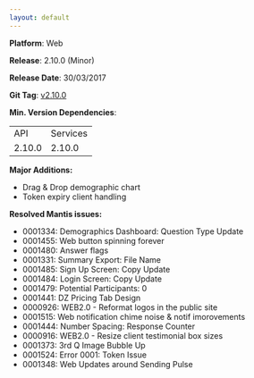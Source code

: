 ```yaml
---
layout: default
---
```


**Platform**: Web

**Release**: 2.10.0 (Minor)

**Release Date**: 30/03/2017

**Git Tag**: [v2.10.0](https://github.com/OnePulse/onepulse-v2-web/releases/tag/v2.10.0)

**Min. Version Dependencies**:

<table>
  <tr>
    <td>API</td>
    <td>Services</td>
  </tr>
  <tr>
    <td>2.10.0</td>
    <td>2.10.0</td>
  </tr>
</table>

**Major Additions:**
*   Drag & Drop demographic chart
*   Token expiry client handling

**Resolved Mantis issues:**
*   0001334: Demographics Dashboard: Question Type Update
*   0001455: Web button spinning forever
*   0001480: Answer flags
*   0001331: Summary Export: File Name
*   0001485: Sign Up Screen: Copy Update
*   0001484: Login Screen: Copy Update
*   0001479: Potential Participants: 0
*   0001441: DZ Pricing Tab Design
*   0000926: WEB2.0 - Reformat logos in the public site
*   0001515: Web notification chime noise & notif imorovements
*   0001444: Number Spacing: Response Counter
*   0000916: WEB2.0 - Resize client testimonial box sizes
*   0001373: 3rd Q Image Bubble Up
*   0001524: Error 0001: Token Issue
*   0001348: Web Updates around Sending Pulse